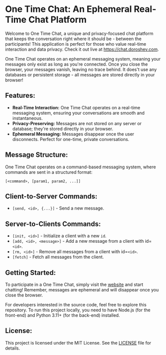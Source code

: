 # One Time Chat: An Ephemeral Real-Time Chat Platform

Welcome to One Time Chat, a unique and privacy-focused chat platform that keeps the conversation right where it should be - between the participants! This application is perfect for those who value real-time interaction and data privacy. Check it out live at https://chat.doroshev.com.

One Time Chat operates on an ephemeral messaging system, meaning your messages only exist as long as you're connected. Once you close the browser, your messages vanish, leaving no trace behind. It does't use any databases or persistent storage - all messages are stored directly in your browser!

## Features:
- **Real-Time Interaction:** One Time Chat operates on a real-time messaging system, ensuring your conversations are smooth and instantaneous.
- **Privacy-Preserving:** Messages are not stored on any server or database; they're stored directly in your browser.
- **Ephemeral Messaging:** Messages disappear once the user disconnects. Perfect for one-time, private conversations.

## Message Structure:

One Time Chat operates on a command-based messaging system, where commands are sent in a structured format:

`[<command>, [param1, param2, ...]]`

## Client-to-Server Commands:

- `[send, <id>, {...}]` - Send a new message.

## Server-to-Clients Commands:

- `[init, <id>]` - Initialize a client with a new `id`.
- `[add, <id>, <message>]` - Add a new message from a client with id=`<id>`.
- `[rm, <id>]` - Remove all messages from a client with id=`<id>`.
- `[fetch]` - Fetch all messages from the client.

## Getting Started:

To participate in a One Time Chat, simply visit the [website](https://chat.doroshev.com) and start chatting! Remember, messages are ephemeral and will disappear once you close the browser.

For developers interested in the source code, feel free to explore this repository. To run this project locally, you need to have Node.js (for the front-end) and Python 3.11+ (for the back-end) installed.

## License:

This project is licensed under the MIT License. See the [LICENSE](LICENSE) file for details.
